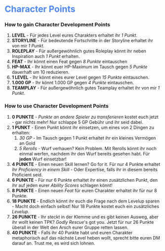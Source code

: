 # <font color = 4d88fd>Character Points</font>
### How to gain Character Development Points
1. **LEVEL** - Für jedes Level eures Charakters erhaltet ihr *1 Punkt*.
2. **STORYLINE** - Für bedeutende Fortschritte in der Storyline erhaltet ihr von mir *1 Punkt*.
3. **ROLEPLAY** - Für außergewöhnlich gutes Roleplay könnt ihr neben Inspiration auch *1 Punkt* erhalten.
4. **FEAT** - Ihr könnt einen Feat gegen *8 Punkte* eintauschen
5. **HP-MAX** - Ihr könnt euer HP-Maximum im Tausch gegen *5 Punkte* dauerhaft um 10 reduzieren.
6. **1 LEVEL** - Ihr könnt eines eurer Level gegen *15 Punkte* eintauschen.
7. **1.000 GP** - Ihr könnt 1.000 GP gegen *4 Punkte* eintauschen.
8. **TEAMPLAY** - Für außergewöhnlich gutes Teamplay erhaltet ihr von mir *1 Punkt*.
### How to use Character Development Points
1. **0 PUNKTE** - *Punkte an andere Spieler zu transferieren* kostet euch jetzt - gar nichts mehr! Nur schlappe 5 GP Gebühr und ihr seid dabei.
2. **1 PUNKT** - Einen Punkt könnt ihr einsetzen, um eines von 2 Dingen zu erhalten:
	1. *30 GP* - Im Tausch gegen 1 Punkt erhaltet ihr ein kleines Vermögen an Gold
	2. *5 Rerolls* - Wurf verhauen? Kein Problem. Mit Rerolls könnt ihr noch einmal werfen, nachdem ihr den Wurf bereits gesehen habt. Für **jeden** Wurf einsetzbar!
3. **4 PUNKTE** - Einen neuen Skill lernen? Go for it. Für nur 4 Punkte erhaltet ihr *Proficiency in einem Skill* - Oder Expertise, falls ihr in diesem bereits Proficient seid.
4. **6 PUNKTE** - Für nur 6 Punkte erhaltet ihr einen zusätzlichen Punkt, den ihr auf jeden eurer *Ability Scores* schlagen könnt!
5. **8 PUNKTE** - Einen neuen *Feat* für euren Charakter erhaltet ihr für nur 8 Punkte.
6. **18 PUNKTE** - Endlich könnt ihr euch die Frage nach dem Levelup sparen - Macht doch einfach selbst! Nur 18 Punkte kostet euch ein zusätzliches *Levelup*.
7. **26 PUNKTE** - Ihr steckt in der Klemme und es gibt keinen Ausweg, aber ihr wollt keinen TPK? *Godly Rescue*'s got you. Jetzt für nur 26 Punkte überall in der Welt den Arsch eurer Gruppe retten lassen.
8. **40 PUNKTE** - Falls ihr 40 Punkte habt und euren Charakter metaphorisch auf das nächste Level heben wollt, sprecht bitte euren DM darauf an. Trust me, es wird sich lohnen.